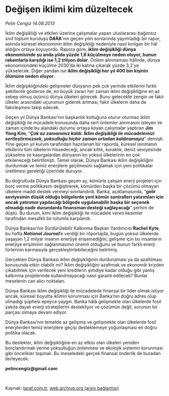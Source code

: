 # Değişen iklimi kim düzeltecek

*Pelin Cengiz 14.08.2013*

<div class="yazi"><p>İklim değişikliği ve etkileri üzerine çalışmalar yapan uluslararası bağımsız sivil toplum kuruluşu <b>DARA</b>’nın geçen yılın sonlarında yayımladığı bir rapor, aslında küresel ekonominin iklim değişikliği nedeniyle nasıl kırılgan bir hâl aldığını ortaya koyuyordu. Rapora göre, <b>iklim değişikliği dünya ekonomisinde şu anda yılda yüzde 1,6 küçülmeye neden oluyor, bunun rakamlarla karşılığı ise 1,2 trilyon dolar</b>. Önlem alınmaması hâlinde, dünya ekonomisindeki küçülme 2030’da iki katına çıkarak yüzde 3,2’ye yükselecek. Diğer yandan ise <b>iklim değişikliği her yıl 400 bin kişinin ölümüne neden oluyor</b>. </p>
<p>İklim değişikliğindeki gelişmeler dünyanın pek çok yerinde etkilerini farklı şekillerde gösterse de, en büyük zararı her zaman iklim değişikliğine en az sebep olmuş üçüncü dünya ülkeleri görecek. Bunu gelecekte zengin ve fakir ülkeler arasındaki uçurumun giderek artması, fakir ülkelerin daha da fakirleşmesi takip edecek.</p>
<p>Geçen yıl Dünya Bankası’nın başkanlık koltuğuna oturur oturmaz iklim değişikliği ile mücadele konusunda daha sert önlemler alınmasını isteyen ve zaman içinde bu alandaki durumu ortaya koyan çalışmalar yaptıran <b>Jim Yong Kim</b>, “<b><i>Çok az zamanımız kaldı. İklim değişikliği ile mücadelemizi sertleştirmezsek, yoksulluğu hiçbir zaman ortadan kaldıramayız</i></b>” demişti. Yine geçen yıl kurum tarafından hazırlanan bir raporda, küresel ısınmanın etkilerini tüm ülkelerin hissedeceği, ancak kıtlık, kuraklık, deniz seviyesinde yükselme ve kasırgalardan dünyanın en yoksul ülkelerinin en çok etkileneceği belirtilmişti. Temel olarak, Dünya Bankası iklim değişikliğini durdurmak ve temiz enerjilere geçilmesini sağlamak için yeni politikalar üretilmesi gerektiği üzerinde duruyor.</p>
<p>Bu doğrultuda Dünya Bankası geçen ay, kömürle çalışan enerji projeleri için borç verme politikasını değiştirerek, kömürden başka bir çözümü olmayan ülkelere maddi destek vermeyi sınırlandırdı. Banka, açıklamasında, “<b>gelir seviyesinin düşük olduğu bölgelerde yeni kömür santralleri yatırımları için ancak yatırımın yapılacağı bölgede uygulanabilir başka bir seçenek olmadığı nadir durumlarda</b> <b>finansman desteği sağlayacağı</b>” şerhini de düştü. Bu durum, kimi iklim değişikliği ile mücadele veren kesimler tarafından mesafeli bir tutumla karşılandı.</p>Dünya Bankası’nın Sürdürülebilir Kalkınma Başkan Yardımcısı <b>Rachel Kyte</b>, bu hafta <b><i>National Journal</i></b>’e verdiği bir röportajda, bugün yoksul ülkelerde yaşayan 1,2 milyar insanın enerjiye erişemediğini, gelişme için bu insanların enerjiye erişiminin sağlanmasının önemli olduğunu ve bunun farklı enerji türlerinin karmasıyla gerçekleştirilebileceğini belirtmiş.
<p>Gerçekten Dünya Bankası iklim değişikliğinin durdurulması ya da azaltılması konusunda etkin olabilir mi? İklim değişikliğini azaltmak ve ekonomik krizden çıkabilmek için verilecek yeni kredilerin şimdiye kadar olduğu gibi yanlış kalkınma projelerinde kullanılmayacağı nasıl garanti edilecek? Bunlar meselenin can alıcı noktaları.</p>
<p>Dünya Bankası iklim değişikliği ile mücadelede finansal bir lider olmak istiyor ancak, küresel boyutta iklimin korunması için Banka’nın doğru adres olup olmadığı şüphesi epeyce yaygın. Banka hâlâ gelişmekte olan ülkelerde fosil yakıta dayalı enerji stratejilerini destekliyor ve çözümün değil, sorunun bir parçası olmaya devam ediyor. </p>
<p>Dünya Bankası’nın temelde az gelişmiş ve gelişmekte olan ülkelerde fosil enerjilerden temiz enerjilere geçişi desteklemeye yoğunlaşması en doğru politika olacak.</p>
<p>Bu destekler, iklim değişikliğine en az etkisi olan ülkeleri yeniden borçlandırmak yerine yoksulluğun önlenmesi ve ekolojik sistemin korunması gibi öncelikler taşımalı. Bu meseledeki gerçek finansal önderlik de buradan ilerleyecek.</p>
<p><strong>pelincengiz@gmail.com</strong></p>
<p><strong></strong> </p>
</div>

Kaynak: [taraf.com.tr](http://www.taraf.com.tr:80/pelin-cengiz/makale-degisen-iklimi-kim-duzeltecek.htm), [web.archive.org (arşiv bağlantısı)](http://web.archive.org/web/20130816030335/http://www.taraf.com.tr:80/pelin-cengiz/makale-degisen-iklimi-kim-duzeltecek.htm)
